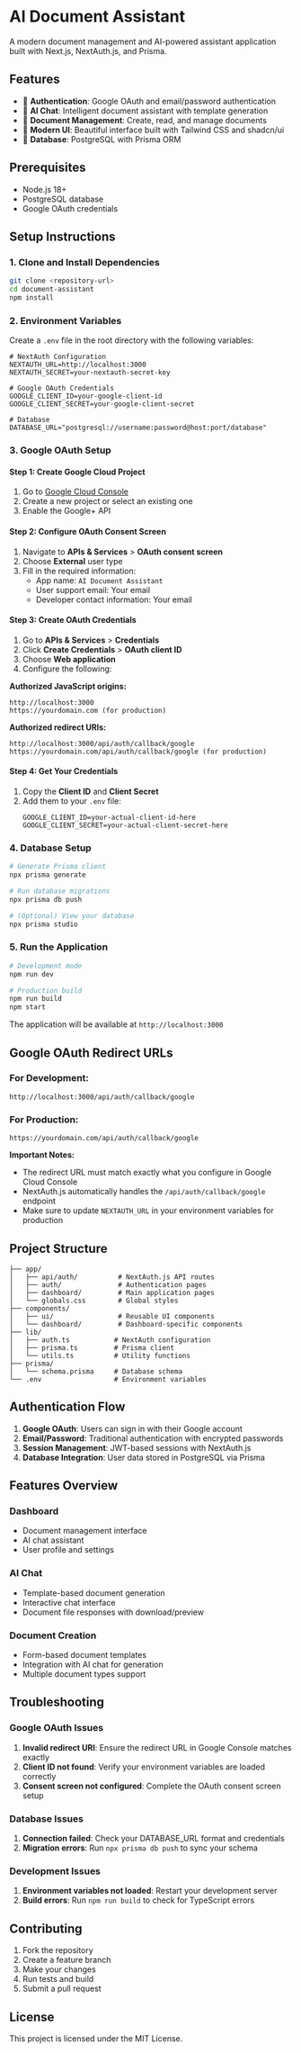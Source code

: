 # AI Document Assistant

A modern document management and AI-powered assistant application built with Next.js, NextAuth.js, and Prisma.

## Features

- 🔐 **Authentication**: Google OAuth and email/password authentication
- 🤖 **AI Chat**: Intelligent document assistant with template generation
- 📄 **Document Management**: Create, read, and manage documents
- 🎨 **Modern UI**: Beautiful interface built with Tailwind CSS and shadcn/ui
- 💾 **Database**: PostgreSQL with Prisma ORM

## Prerequisites

- Node.js 18+ 
- PostgreSQL database
- Google OAuth credentials

## Setup Instructions

### 1. Clone and Install Dependencies

```bash
git clone <repository-url>
cd document-assistant
npm install
```

### 2. Environment Variables

Create a `.env` file in the root directory with the following variables:

```env
# NextAuth Configuration
NEXTAUTH_URL=http://localhost:3000
NEXTAUTH_SECRET=your-nextauth-secret-key

# Google OAuth Credentials
GOOGLE_CLIENT_ID=your-google-client-id
GOOGLE_CLIENT_SECRET=your-google-client-secret

# Database
DATABASE_URL="postgresql://username:password@host:port/database"
```

### 3. Google OAuth Setup

#### Step 1: Create Google Cloud Project
1. Go to [Google Cloud Console](https://console.cloud.google.com/)
2. Create a new project or select an existing one
3. Enable the Google+ API

#### Step 2: Configure OAuth Consent Screen
1. Navigate to **APIs & Services** > **OAuth consent screen**
2. Choose **External** user type
3. Fill in the required information:
   - App name: `AI Document Assistant`
   - User support email: Your email
   - Developer contact information: Your email

#### Step 3: Create OAuth Credentials
1. Go to **APIs & Services** > **Credentials**
2. Click **Create Credentials** > **OAuth client ID**
3. Choose **Web application**
4. Configure the following:

**Authorized JavaScript origins:**
```
http://localhost:3000
https://yourdomain.com (for production)
```

**Authorized redirect URIs:**
```
http://localhost:3000/api/auth/callback/google
https://yourdomain.com/api/auth/callback/google (for production)
```

#### Step 4: Get Your Credentials
1. Copy the **Client ID** and **Client Secret**
2. Add them to your `.env` file:
   ```env
   GOOGLE_CLIENT_ID=your-actual-client-id-here
   GOOGLE_CLIENT_SECRET=your-actual-client-secret-here
   ```

### 4. Database Setup

```bash
# Generate Prisma client
npx prisma generate

# Run database migrations
npx prisma db push

# (Optional) View your database
npx prisma studio
```

### 5. Run the Application

```bash
# Development mode
npm run dev

# Production build
npm run build
npm start
```

The application will be available at `http://localhost:3000`

## Google OAuth Redirect URLs

### For Development:
```
http://localhost:3000/api/auth/callback/google
```

### For Production:
```
https://yourdomain.com/api/auth/callback/google
```

**Important Notes:**
- The redirect URL must match exactly what you configure in Google Cloud Console
- NextAuth.js automatically handles the `/api/auth/callback/google` endpoint
- Make sure to update `NEXTAUTH_URL` in your environment variables for production

## Project Structure

```
├── app/
│   ├── api/auth/          # NextAuth.js API routes
│   ├── auth/              # Authentication pages
│   ├── dashboard/         # Main application pages
│   └── globals.css        # Global styles
├── components/
│   ├── ui/                # Reusable UI components
│   └── dashboard/         # Dashboard-specific components
├── lib/
│   ├── auth.ts           # NextAuth configuration
│   ├── prisma.ts         # Prisma client
│   └── utils.ts          # Utility functions
├── prisma/
│   └── schema.prisma     # Database schema
└── .env                  # Environment variables
```

## Authentication Flow

1. **Google OAuth**: Users can sign in with their Google account
2. **Email/Password**: Traditional authentication with encrypted passwords
3. **Session Management**: JWT-based sessions with NextAuth.js
4. **Database Integration**: User data stored in PostgreSQL via Prisma

## Features Overview

### Dashboard
- Document management interface
- AI chat assistant
- User profile and settings

### AI Chat
- Template-based document generation
- Interactive chat interface
- Document file responses with download/preview

### Document Creation
- Form-based document templates
- Integration with AI chat for generation
- Multiple document types support

## Troubleshooting

### Google OAuth Issues
1. **Invalid redirect URI**: Ensure the redirect URL in Google Console matches exactly
2. **Client ID not found**: Verify your environment variables are loaded correctly
3. **Consent screen not configured**: Complete the OAuth consent screen setup

### Database Issues
1. **Connection failed**: Check your DATABASE_URL format and credentials
2. **Migration errors**: Run `npx prisma db push` to sync your schema

### Development Issues
1. **Environment variables not loaded**: Restart your development server
2. **Build errors**: Run `npm run build` to check for TypeScript errors

## Contributing

1. Fork the repository
2. Create a feature branch
3. Make your changes
4. Run tests and build
5. Submit a pull request

## License

This project is licensed under the MIT License.